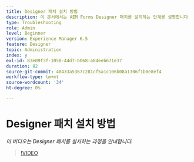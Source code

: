 ```yaml
---
title: Designer 패치 설치 방법
description: 이 문서에서는 AEM Forms Designer 패치를 설치하는 단계를 설명합니다
type: Troubleshooting
role: Admin
level: Beginner
version: Experience Manager 6.5
feature: Designer
topic: Administration
index: y
exl-id: 83e09f3f-1058-44d7-b068-a84eeb671e37
duration: 82
source-git-commit: 48433a5367c281cf5a1c106b08a1306f1b0e8ef4
workflow-type: tm+mt
source-wordcount: '34'
ht-degree: 0%

---
```


# Designer 패치 설치 방법

*이 비디오는 Designer 패치를 설치하는 과정을 안내합니다.*

>[!VIDEO](https://video.tv.adobe.com/v/335504?quality=12&learn=on)

